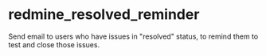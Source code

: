 # redmine_resolved_reminder
Send email to users who have issues in "resolved" status, to remind them to test and close those issues.
